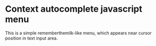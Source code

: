Context autocomplete javascript menu
====================================

This is a simple rememberthemilk-like menu, which appears near cursor position in text input area.

